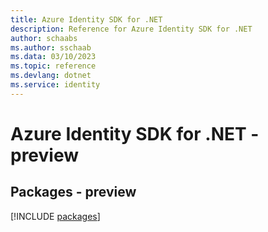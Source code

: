 ```yaml
---
title: Azure Identity SDK for .NET
description: Reference for Azure Identity SDK for .NET
author: schaabs
ms.author: sschaab
ms.data: 03/10/2023
ms.topic: reference
ms.devlang: dotnet
ms.service: identity
---
```

# Azure Identity SDK for .NET - preview
## Packages - preview
[!INCLUDE [packages](identity-index.md)]